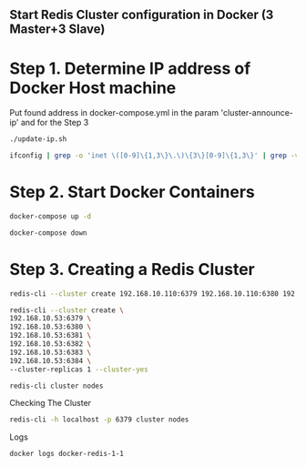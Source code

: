 ## Start Redis Cluster configuration in Docker (3 Master+3 Slave)

# Step 1. Determine IP address of Docker Host machine
Put found address in docker-compose.yml in the param 'cluster-announce-ip' and for the Step 3

```Bash
./update-ip.sh
```
```Bash
ifconfig | grep -o 'inet \([0-9]\{1,3\}\.\)\{3\}[0-9]\{1,3\}' | grep -v '127.0.0.1' | awk '{print $2}' | head -n 1
```

# Step 2. Start Docker Containers
```Bash
docker-compose up -d
```

```Bash
docker-compose down
```
# Step 3. Creating a Redis Cluster


```Bash
redis-cli --cluster create 192.168.10.110:6379 192.168.10.110:6380 192.168.10.110:6381
```
```Bash
redis-cli --cluster create \
192.168.10.53:6379 \
192.168.10.53:6380 \
192.168.10.53:6381 \
192.168.10.53:6382 \
192.168.10.53:6383 \
192.168.10.53:6384 \
--cluster-replicas 1 --cluster-yes
```
```Bash
redis-cli cluster nodes
```

Checking The Cluster
```Bash
redis-cli -h localhost -p 6379 cluster nodes
```
Logs
```Bash
docker logs docker-redis-1-1
```